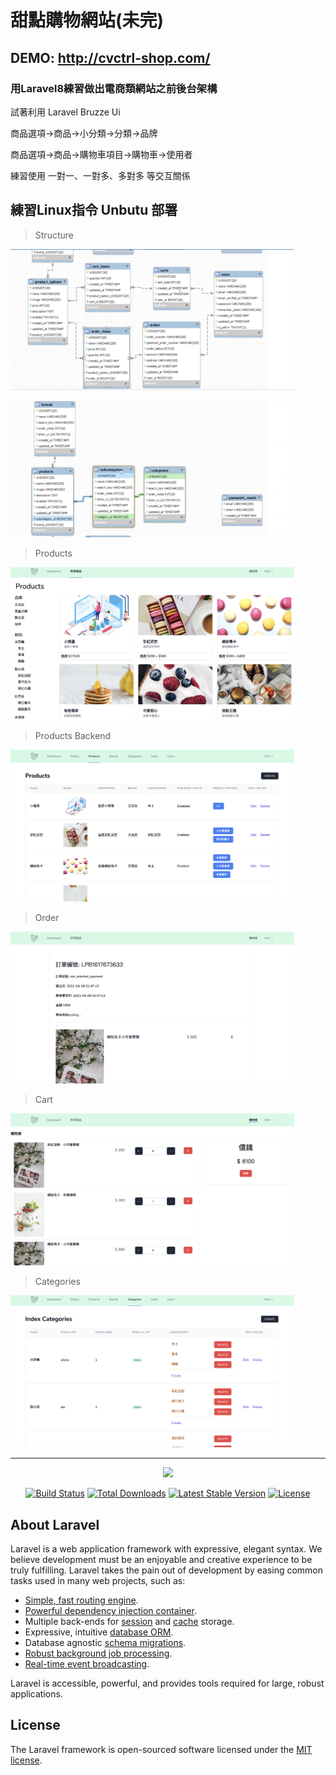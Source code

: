 # 甜點購物網站(未完)

## DEMO: http://cvctrl-shop.com/

### 用Laravel8練習做出電商類網站之前後台架構

試著利用 Laravel Bruzze Ui

商品選項->商品->小分類->分類->品牌

商品選項->商品->購物車項目->購物車->使用者

練習使用 一對一、一對多、多對多 等交互關係

## 練習Linux指令 Unbutu 部署  

>Structure
>
<img src="img/structure.png" width="90%"></img>

<img src="img/structure2.png" width="90%"></img>

>Products
>
<img src="img/products.png" width="90%"></img>

>Products Backend
>
<img src="img/products2.png" width="90%"></img>

>Order
>
<img src="img/order.png" width="90%"></img>

>Cart
>
<img src="img/cart.png" width="90%"></img>

>Categories
>
<img src="img/categories.png" width="90%"></img>


<hr>
<p align="center"><a href="https://laravel.com" target="_blank"><img src="https://raw.githubusercontent.com/laravel/art/master/logo-lockup/5%20SVG/2%20CMYK/1%20Full%20Color/laravel-logolockup-cmyk-red.svg" width="400"></a></p>

<p align="center">
<a href="https://travis-ci.org/laravel/framework"><img src="https://travis-ci.org/laravel/framework.svg" alt="Build Status"></a>
<a href="https://packagist.org/packages/laravel/framework"><img src="https://img.shields.io/packagist/dt/laravel/framework" alt="Total Downloads"></a>
<a href="https://packagist.org/packages/laravel/framework"><img src="https://img.shields.io/packagist/v/laravel/framework" alt="Latest Stable Version"></a>
<a href="https://packagist.org/packages/laravel/framework"><img src="https://img.shields.io/packagist/l/laravel/framework" alt="License"></a>
</p>

## About Laravel

Laravel is a web application framework with expressive, elegant syntax. We believe development must be an enjoyable and creative experience to be truly fulfilling. Laravel takes the pain out of development by easing common tasks used in many web projects, such as:

- [Simple, fast routing engine](https://laravel.com/docs/routing).
- [Powerful dependency injection container](https://laravel.com/docs/container).
- Multiple back-ends for [session](https://laravel.com/docs/session) and [cache](https://laravel.com/docs/cache) storage.
- Expressive, intuitive [database ORM](https://laravel.com/docs/eloquent).
- Database agnostic [schema migrations](https://laravel.com/docs/migrations).
- [Robust background job processing](https://laravel.com/docs/queues).
- [Real-time event broadcasting](https://laravel.com/docs/broadcasting).

Laravel is accessible, powerful, and provides tools required for large, robust applications.


## License

The Laravel framework is open-sourced software licensed under the [MIT license](https://opensource.org/licenses/MIT).
